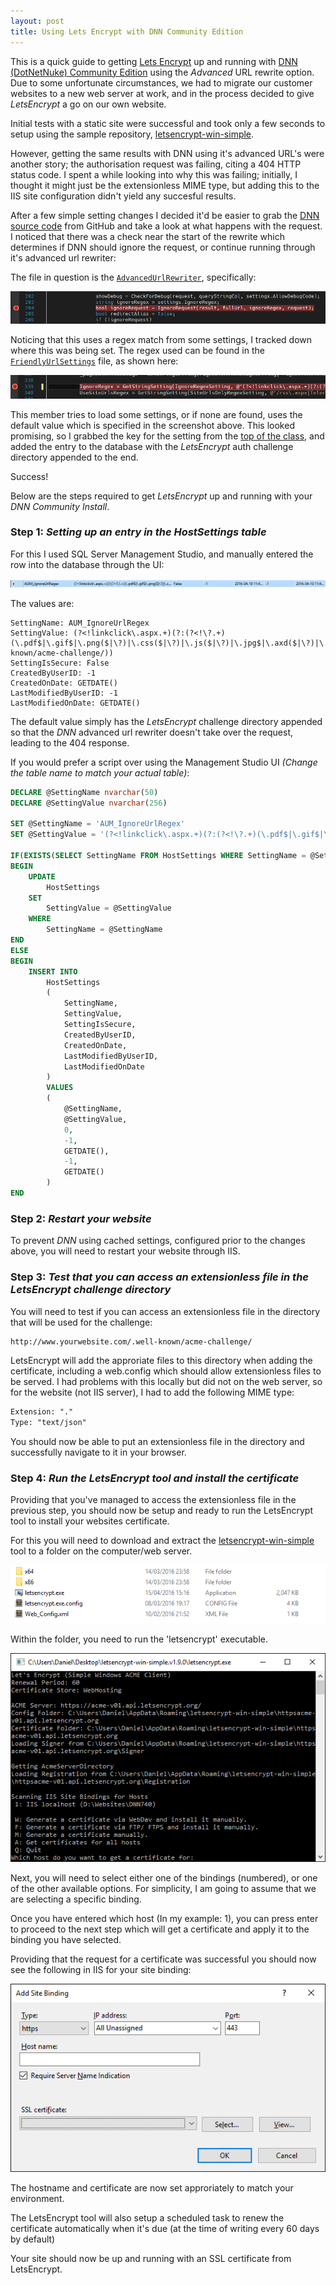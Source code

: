```yaml
---
layout: post
title: Using Lets Encrypt with DNN Community Edition 
---
```


This is a quick guide to getting [Lets Encrypt](https://letsencrypt.org/) up and running with [DNN (DotNetNuke) Community Edition](http://www.dnnsoftware.com/community) using the *Advanced* URL rewrite option. Due to some unfortunate circumstances, we had to migrate our customer websites to a new web server at work, and in the process decided to give *LetsEncrypt* a go on our own website.

Initial tests with a static site were successful and took only a few seconds to setup using the sample repository, [letsencrypt-win-simple](https://github.com/Lone-Coder/letsencrypt-win-simple).

However, getting the same results with DNN using it's advanced URL's were another story; the authorisation request was failing, citing a 404 HTTP status code. I spent a while looking into why this was failing; initially, I thought it might just be the extensionless MIME type, but adding this to the IIS site configuration didn't yield any succesful results.

After a few simple setting changes I decided it'd be easier to grab the [DNN source code](https://github.com/dnnsoftware/Dnn.Platform) from GitHub and take a look at what happens with the request. I noticed that there was a check near the start of the rewrite which determines if DNN should ignore the request, or continue running through it's advanced url rewriter:

The file in question is the [`AdvancedUrlRewriter`](https://github.com/dnnsoftware/Dnn.Platform/blob/development/DNN%20Platform/Library/Entities/Urls/AdvancedUrlRewriter.cs), specifically:

[![ignore request](https://raw.githubusercontent.com/danielcirket/danielcirket.github.io/master/images/2016-04-20-DNN-Community-Lets-Encrypt/Ignore-Request.PNG)](https://github.com/dnnsoftware/Dnn.Platform/blob/development/DNN%20Platform/Library/Entities/Urls/AdvancedUrlRewriter.cs#L207-211)

Noticing that this uses a regex match from some settings, I tracked down where this was being set. The regex used can be found in the [`FriendlyUrlSettings`](https://github.com/dnnsoftware/Dnn.Platform/blob/development/DNN%20Platform/Library/Entities/Urls/FriendlyUrlSettings.cs) file, as shown here:

[![ignore regex](https://raw.githubusercontent.com/danielcirket/danielcirket.github.io/master/images/2016-04-20-DNN-Community-Lets-Encrypt/Ignore-Regex.PNG)](https://github.com/dnnsoftware/Dnn.Platform/blob/development/DNN%20Platform/Library/Entities/Urls/FriendlyUrlSettings.cs#L369-371)

This member tries to load some settings, or if none are found, uses the default value which is specified in the screenshot above. This looked promising, so I grabbed the key for the setting from the [top of the class](https://github.com/dnnsoftware/Dnn.Platform/blob/development/DNN%20Platform/Library/Entities/Urls/FriendlyUrlSettings.cs#L118), and added the entry to the database with the *LetsEncrypt* auth challenge directory appended to the end.

Success!

Below are the steps required to get *LetsEncrypt* up and running with your *DNN Community Install*.  

### Step 1: _Setting up an entry in the HostSettings table_

For this I used SQL Server Management Studio, and manually entered the row into the database through the UI:

![host settings entry](https://raw.githubusercontent.com/danielcirket/danielcirket.github.io/master/images/2016-04-20-DNN-Community-Lets-Encrypt/AUM_IgnoreUrlRegex.PNG)  

The values are:

```
SettingName: AUM_IgnoreUrlRegex
SettingValue: (?<!linkclick\.aspx.+)(?:(?<!\?.+)(\.pdf$|\.gif$|\.png($|\?)|\.css($|\?)|\.js($|\?)|\.jpg$|\.axd($|\?)|\.swf$|\.flv$|\.ico$|\.xml($|\?)|\.txt$|/\.well-known/acme-challenge/))
SettingIsSecure: False
CreatedByUserID: -1
CreatedOnDate: GETDATE()
LastModifiedByUserID: -1
LastModifiedOnDate: GETDATE()
```  

The default value simply has the *LetsEncrypt* challenge directory appended so that the *DNN* advanced url rewriter doesn't take over the request, leading to the 404 response.

If you would prefer a script over using the Management Studio UI _(Change the table name to match your actual table)_:

```sql
DECLARE @SettingName nvarchar(50)
DECLARE @SettingValue nvarchar(256)

SET @SettingName = 'AUM_IgnoreUrlRegex'
SET @SettingValue = '(?<!linkclick\.aspx.+)(?:(?<!\?.+)(\.pdf$|\.gif$|\.png($|\?)|\.css($|\?)|\.js($|\?)|\.jpg$|\.axd($|\?)|\.swf$|\.flv$|\.ico$|\.xml($|\?)|\.txt$|/\.well-known/acme-challenge/))'

IF(EXISTS(SELECT SettingName FROM HostSettings WHERE SettingName = @SettingName))
BEGIN
    UPDATE 
        HostSettings 
    SET 
        SettingValue = @SettingValue 
    WHERE 
        SettingName = @SettingName
END
ELSE
BEGIN
    INSERT INTO 
        HostSettings
        (
            SettingName,
            SettingValue,
            SettingIsSecure,
            CreatedByUserID,
            CreatedOnDate,
            LastModifiedByUserID,
            LastModifiedOnDate
        )
        VALUES
        (
            @SettingName,
            @SettingValue,
            0,
            -1,
            GETDATE(),
            -1,
            GETDATE()
        )
END
```

### Step 2: _Restart your website_

To prevent *DNN* using cached settings, configured prior to the changes above, you will need to restart your website through IIS.  

### Step 3: _Test that you can access an extensionless file in the LetsEncrypt challenge directory_

You will need to test if you can access an extensionless file in the directory that will be used for the challenge:

```txt
http://www.yourwebsite.com/.well-known/acme-challenge/
```

LetsEncrypt will add the approriate files to this directory when adding the certificate, including a web.config which should allow extensionless files to be served. I had problems with this locally but did not on the web server, so for the website (not IIS server), I had to add the following MIME type:

```txt
Extension: "."
Type: "text/json"
``` 

You should now be able to put an extensionless file in the directory and successfully navigate to it in your browser.  

### Step 4: _Run the LetsEncrypt tool and install the certificate_

Providing that you've managed to access the extensionless file in the previous step, you should now be setup and ready to run the LetsEncrypt tool to install your websites certificate.

For this you will need to download and extract the [letsencrypt-win-simple](https://github.com/Lone-Coder/letsencrypt-win-simple) tool to a folder on the computer/web server.

![LetsEncrypt Tool Folder](https://raw.githubusercontent.com/danielcirket/danielcirket.github.io/master/images/2016-04-20-DNN-Community-Lets-Encrypt/lets-encrypt-tool-folder.PNG)  

Within the folder, you need to run the 'letsencrypt' executable.

![Execute LetsEncrypt Tool](https://raw.githubusercontent.com/danielcirket/danielcirket.github.io/master/images/2016-04-20-DNN-Community-Lets-Encrypt/lets-encrypt-tool-running-step1.PNG) 

Next, you will need to select either one of the bindings (numbered), or one of the other available options. For simplicity, I am going to assume that we are selecting a specific binding.

Once you have entered which host (In my example: 1), you can press enter to proceed to the next step which will get a certificate and apply it to the binding you have selected.

Providing that the request for a certificate was successful you should now see the following in IIS for your site binding:

![IIS after certificate install](https://raw.githubusercontent.com/danielcirket/danielcirket.github.io/master/images/2016-04-20-DNN-Community-Lets-Encrypt/iis-after-install.png) 

The hostname and certificate are now set approriately to match your environment.

The LetsEncrypt tool will also setup a scheduled task to renew the certificate automatically when it's due (at the time of writing every 60 days by default)

Your site should now be up and running with an SSL certificate from LetsEncrypt.
